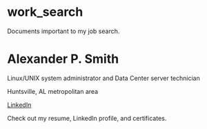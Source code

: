 # work_search
Documents important to my job search.

Alexander P. Smith
==================
Linux/UNIX system administrator and Data Center server technician

Huntsville, AL metropolitan area

[LinkedIn](http://www.linkedin.com/in/alexanderpsmith)

Check out my resume, LinkedIn profile, and certificates.
